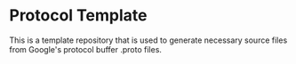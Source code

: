 # Protocol Template 

This is a template repository that is used to generate necessary source files from Google's protocol buffer .proto files.

